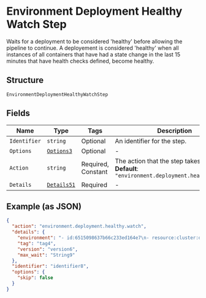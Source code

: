 
# Environment Deployment Healthy Watch Step

Waits for a deployment to be considered 'healthy' before allowing the pipeline to continue.
A deployement is considered 'healthy' when all instances of all containers that have had a state change in the last 15 minutes
that have health checks defined, become healthy.

## Structure

`EnvironmentDeploymentHealthyWatchStep`

## Fields

| Name | Type | Tags | Description |
|  --- | --- | --- | --- |
| `Identifier` | `string` | Optional | An identifier for the step. |
| `Options` | [`Options3`](../../doc/models/options-3.md) | Optional | - |
| `Action` | `string` | Required, Constant | The action that the step takes.<br>**Default**: `"environment.deployment.healthy.watch"` |
| `Details` | [`Details51`](../../doc/models/details-51.md) | Required | - |

## Example (as JSON)

```json
{
  "action": "environment.deployment.healthy.watch",
  "details": {
    "environment": "- id:6515098637b66c233ed164e7\n- resource:cluster:dev,env:demo,container:api\n- from:/image-create\n",
    "tag": "tag4",
    "version": "version6",
    "max_wait": "String9"
  },
  "identifier": "identifier8",
  "options": {
    "skip": false
  }
}
```

